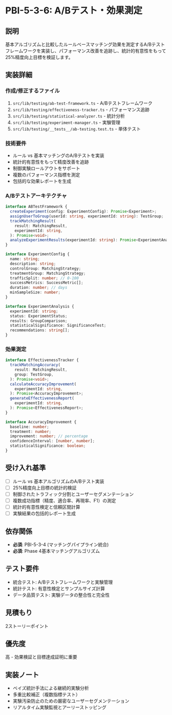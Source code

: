 # PBI-5-3-6: A/Bテスト・効果測定

## 説明

基本アルゴリズムと比較したルールベースマッチング効果を測定するA/Bテストフレームワークを実装し、パフォーマンス改善を追跡し、統計的有意性をもって25%精度向上目標を検証します。

## 実装詳細

### 作成/修正するファイル

1. `src/lib/testing/ab-test-framework.ts` - A/Bテストフレームワーク
2. `src/lib/testing/effectiveness-tracker.ts` - パフォーマンス追跡
3. `src/lib/testing/statistical-analyzer.ts` - 統計分析
4. `src/lib/testing/experiment-manager.ts` - 実験管理
5. `src/lib/testing/__tests__/ab-testing.test.ts` - 単体テスト

### 技術要件

- ルール vs 基本マッチングのA/Bテストを実装
- 統計的有意性をもって精度改善を追跡
- 制御実験ロールアウトをサポート
- 複数のパフォーマンス指標を測定
- 包括的な効果レポートを生成

### A/Bテストアーキテクチャ

```typescript
interface ABTestFramework {
  createExperiment(config: ExperimentConfig): Promise<Experiment>;
  assignUserToGroup(userId: string, experimentId: string): TestGroup;
  trackMatchingResult(
    result: MatchingResult,
    experimentId: string,
  ): Promise<void>;
  analyzeExperimentResults(experimentId: string): Promise<ExperimentAnalysis>;
}

interface ExperimentConfig {
  name: string;
  description: string;
  controlGroup: MatchingStrategy;
  treatmentGroup: MatchingStrategy;
  trafficSplit: number; // 0-100
  successMetrics: SuccessMetric[];
  duration: number; // days
  minSampleSize: number;
}

interface ExperimentAnalysis {
  experimentId: string;
  status: ExperimentStatus;
  results: GroupComparison;
  statisticalSignificance: SignificanceTest;
  recommendations: string[];
}
```

### 効果測定

```typescript
interface EffectivenessTracker {
  trackMatchingAccuracy(
    result: MatchingResult,
    group: TestGroup,
  ): Promise<void>;
  calculateAccuracyImprovement(
    experimentId: string,
  ): Promise<AccuracyImprovement>;
  generateEffectivenessReport(
    experimentId: string,
  ): Promise<EffectivenessReport>;
}

interface AccuracyImprovement {
  baseline: number;
  treatment: number;
  improvement: number; // percentage
  confidenceInterval: [number, number];
  statisticalSignificance: boolean;
}
```

## 受け入れ基準

- [ ] ルール vs 基本アルゴリズムのA/Bテスト実装
- [ ] 25%精度向上目標の統計的検証
- [ ] 制御されたトラフィック分割とユーザーセグメンテーション
- [ ] 複数成功指標（精度、適合率、再現率、F1）の測定
- [ ] 統計的有意性検定と信頼区間計算
- [ ] 実験結果の包括的レポート生成

## 依存関係

- **必須**: PBI-5-3-4 (マッチングパイプライン統合)
- **必須**: Phase 4基本マッチングアルゴリズム

## テスト要件

- 統合テスト: A/Bテストフレームワークと実験管理
- 統計テスト: 有意性検定とサンプルサイズ計算
- データ品質テスト: 実験データの整合性と完全性

## 見積もり

2ストーリーポイント

## 優先度

高 - 効果検証と目標達成証明に重要

## 実装ノート

- ベイズ統計手法による継続的実験分析
- 多重比較補正（複数指標テスト）
- 実験汚染防止のための厳密なユーザーセグメンテーション
- リアルタイム実験監視とアーリーストッピング
